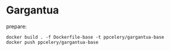 # Gargantua


prepare:

```
docker build . -f Dockerfile-base -t ppcelery/gargantua-base
docker push ppcelery/gargantua-base
```

